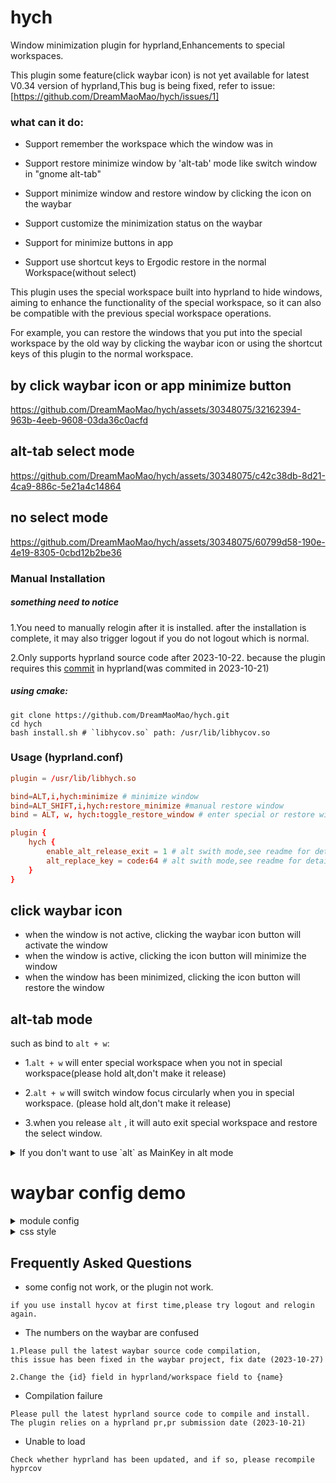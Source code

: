 # hych
Window minimization plugin for hyprland,Enhancements to special workspaces.

This plugin some feature(click waybar icon) is not yet available for latest V0.34 version of hyprland,This bug is being fixed, refer to issue:[https://github.com/DreamMaoMao/hych/issues/1]


### what can it do:

- Support remember the workspace which the window was in

- Support restore minimize window by 'alt-tab' mode like switch window in "gnome alt-tab" 

- Support minimize window and restore window by clicking the icon on the waybar

- Support customize the minimization status on the waybar

- Support for minimize buttons in app

- Support use shortcut keys to Ergodic restore in the normal Workspace(without select)

This plugin uses the special workspace built into hyprland to hide windows, aiming to enhance the functionality of the special workspace, so it can also be compatible with the previous special workspace operations.

For example, you can restore the windows that you put into the special workspace by the old way by clicking the waybar icon or using the shortcut keys of this plugin to the normal workspace.


## by click waybar icon or app minimize button

https://github.com/DreamMaoMao/hych/assets/30348075/32162394-963b-4eeb-9608-03da36c0acfd

## alt-tab select mode

https://github.com/DreamMaoMao/hych/assets/30348075/c42c38db-8d21-4ca9-886c-5e21a4c14864


## no select mode

https://github.com/DreamMaoMao/hych/assets/30348075/60799d58-190e-4e19-8305-0cbd12b2be36




### Manual Installation

##### something need to notice
1.You need to manually relogin after it is installed. 
after the installation is complete, it may also trigger logout if you do not logout which is normal.

2.Only supports hyprland source code after 2023-10-22.
because the plugin requires this [commit](https://github.com/hyprwm/Hyprland/commit/a61eb7694df25a75f45502ed64b1536fda370c1d) in hyprland(was commited in 2023-10-21)


##### using cmake:

```shell
git clone https://github.com/DreamMaoMao/hych.git
cd hych
bash install.sh # `libhycov.so` path: /usr/lib/libhycov.so
```

### Usage (hyprland.conf)

```conf
plugin = /usr/lib/libhych.so

bind=ALT,i,hych:minimize # minimize window
bind=ALT_SHIFT,i,hych:restore_minimize #manual restore window
bind = ALT, w, hych:toggle_restore_window # enter special or restore windwo(normal mode),enter special or switch focus(alt-tab mode)

plugin {
    hych {
        enable_alt_release_exit = 1 # alt swith mode,see readme for detail
        alt_replace_key = code:64 # alt swith mode,see readme for detail
    }
}
```

## click waybar icon
- when the window is not active, clicking the waybar icon button will activate the window 
- when the window is active, clicking the icon button will minimize the window
- when the window has been minimized, clicking the icon button will restore the window

## alt-tab mode

such as bind to `alt + w`:

- 1.`alt + w` will enter special workspace when you not in special workspace(please hold alt,don't make it release)

- 2.`alt + w` will switch window focus circularly when you in special workspace. (please hold alt,don't make it release)

- 3.when you release `alt` , it will auto exit special workspace and restore the select window.

<details>
<summary> If you don't want to use `alt` as MainKey in alt mode</summary>

such as use `super` to repalce `alt`
- 1.bind toggleoverview
```
bind = SUPER,w,hych:toggle_restore_window
```
- 2.use `alt_replace_key` to specify what is the detection key on release.
```
# use keyname
alt_replace_key = Super_L # Alt_L,Alt_R,Super_L,Super_R,Control_L,Control_R,Shift_L,Shift_R

# use keycode
alt_replace_key = code:133 # use `xev` command to get keycode
```

</details>

# waybar config demo
<details>
<summary>module config</summary>

```conf
"wlr/taskbar": {
    "format": "{icon}",
    "icon-size": 30,
    "all-outputs": false,
    "tooltip-format": "{title}",
    "on-click": "activate",
    "on-click-right": "close"
  },
```
</details>
<details>
<summary>css style</summary>

```css
#taskbar{
    background-color: transparent;
    margin-top: 10px;
    margin-bottom: 10px;
    margin-right: 8px;
    margin-left: 8px;
}

#taskbar button{
    box-shadow: rgba(0, 0, 0, 0.5) 0 -3 5 5px;
    /* text-shadow: 0 0 2px rgba(0, 0, 0, 0.8); */
    background-color: rgb(237, 196, 147);
    margin-right: 8px;
    padding-top: 4px;
    padding-bottom: 2px;
    padding-right: 10px;
    padding-left: 10px;
    font-weight: bolder;
    color: 	#ededed ;
    border: none;
    border-bottom: 6px solid rgb(193, 146, 103);
    border-radius: 15px;
}

#taskbar button.minimized{
    box-shadow: rgba(0, 0, 0, 0.5) 0 -3 5 5px;
    background-color: rgb(146, 140, 151);
    margin-right: 8px;
    padding-top: 4px;
    padding-bottom: 2px;
    padding-right: 10px;
    padding-left: 10px;
    font-weight: bolder;
    color: 	#cba6f7 ;
    border: none;
    border-bottom: 6px solid rgb(98, 97, 99);
    border-radius: 15px;
}

#taskbar button.urgent{
    box-shadow: rgba(0, 0, 0, 0.5) 0 -3 5 5px;
    background-color: rgb(238, 92, 92);
    margin-right: 8px;
    padding-top: 4px;
    padding-bottom: 2px;
    padding-right: 10px;
    padding-left: 10px;
    font-weight: bolder;
    color: 	#cba6f7 ;
    border: none;
    border-bottom: 6px solid rgb(183, 63, 63);
    border-radius: 15px;
}

#taskbar button.active{
    box-shadow: rgba(0, 0, 0, 0.5) 0 -3 5 5px;
    background-color: rgb(186, 238, 225);
    margin-right: 8px;
    padding-top: 4px;
    padding-bottom: 2px;
    padding-right: 10px;
    padding-left: 10px;
    font-weight: bolder;
    color: 	#cba6f7 ;
    border: none;
    border-bottom: 6px solid rgb(131, 184, 171);
    border-radius: 15px;
}
```
</details>




## Frequently Asked Questions
- some config not work, or the plugin not work.
```
if you use install hycov at first time,please try logout and relogin again.
```

- The numbers on the waybar are confused

```
1.Please pull the latest waybar source code compilation,
this issue has been fixed in the waybar project, fix date (2023-10-27)

2.Change the {id} field in hyprland/workspace field to {name}
```

- Compilation failure
```
Please pull the latest hyprland source code to compile and install. The plugin relies on a hyprland pr,pr submission date (2023-10-21)
```

- Unable to load
```
Check whether hyprland has been updated, and if so, please recompile hyprcov
```
